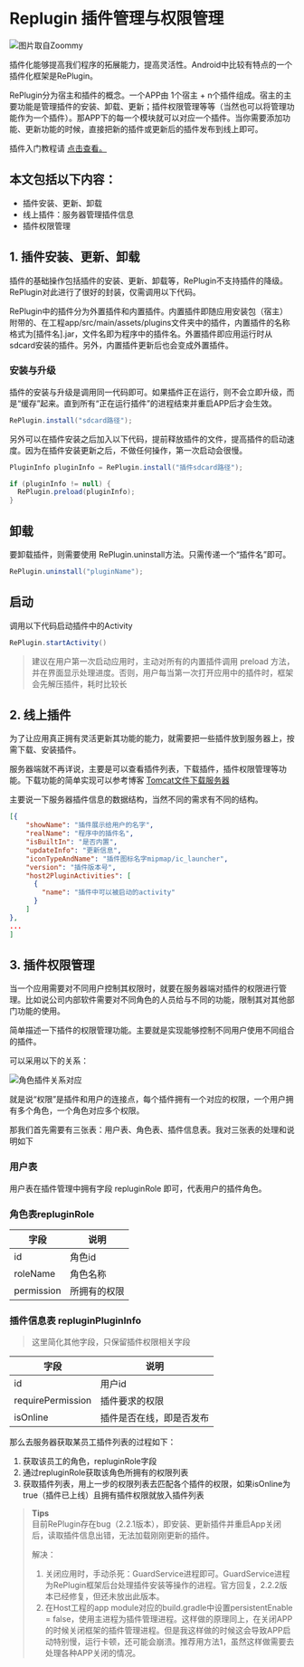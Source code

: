 # Replugin 插件管理与权限管理

![图片取自Zoommy](http://upload-images.jianshu.io/upload_images/1214187-fae0c9a991b5e3c5.jpg?imageMogr2/auto-orient/strip%7CimageView2/2/w/1240)

插件化能够提高我们程序的拓展能力，提高灵活性。Android中比较有特点的一个插件化框架是RePlugin。

RePlugin分为宿主和插件的概念。一个APP由 1个宿主 + n个插件组成。宿主的主要功能是管理插件的安装、卸载、更新；插件权限管理等等（当然也可以将管理功能作为一个插件）。那APP下的每一个模块就可以对应一个插件。当你需要添加功能、更新功能的时候，直接把新的插件或更新后的插件发布到线上即可。

插件入门教程请 [点击查看。](https://www.jianshu.com/p/b3c4421f0008)

## 本文包括以下内容：

- 插件安装、更新、卸载
- 线上插件：服务器管理插件信息
- 插件权限管理

## 1. 插件安装、更新、卸载

插件的基础操作包括插件的安装、更新、卸载等，RePlugin不支持插件的降级。RePlugin对此进行了很好的封装，仅需调用以下代码。

RePlugin中的插件分为外置插件和内置插件。内置插件即随应用安装包（宿主）附带的、在工程app/src/main/assets/plugins文件夹中的插件，内置插件的名称格式为[插件名].jar，文件名即为程序中的插件名。外置插件即应用运行时从sdcard安装的插件。另外，内置插件更新后也会变成外置插件。

### 安装与升级

插件的安装与升级是调用同一代码即可。如果插件正在运行，则不会立即升级，而是“缓存”起来。直到所有“正在运行插件”的进程结束并重启APP后才会生效。

```Java
RePlugin.install("sdcard路径");
```

另外可以在插件安装之后加入以下代码，提前释放插件的文件，提高插件的启动速度。因为在插件安装更新之后，不做任何操作，第一次启动会很慢。

```Java
PluginInfo pluginInfo = RePlugin.install("插件sdcard路径");

if (pluginInfo != null) {
  RePlugin.preload(pluginInfo);
}
```

## 卸载

要卸载插件，则需要使用 RePlugin.uninstall方法。只需传递一个“插件名”即可。

```Java
RePlugin.uninstall("pluginName");
```

## 启动

调用以下代码启动插件中的Activity

```Java
RePlugin.startActivity()
```

> 建议在用户第一次启动应用时，主动对所有的内置插件调用 preload 方法，并在界面显示处理进度。否则，用户每当第一次打开应用中的插件时，框架会先解压插件，耗时比较长

## 2. 线上插件

为了让应用真正拥有灵活更新其功能的能力，就需要把一些插件放到服务器上，按需下载、安装插件。

服务器端就不再详说，主要是可以查看插件列表，下载插件，插件权限管理等功能。下载功能的简单实现可以参考博客 [Tomcat文件下载服务器](https://www.jianshu.com/p/b3463dd28d95)

主要说一下服务器插件信息的数据结构，当然不同的需求有不同的结构。

```json
[{
    "showName": "插件展示给用户的名字",
    "realName": "程序中的插件名",  
    "isBuiltIn": "是否内置",
    "updateInfo": "更新信息",
    "iconTypeAndName": "插件图标名字mipmap/ic_launcher",
    "version": "插件版本号",
    "host2PluginActivities": [
      {
        "name": "插件中可以被启动的activity"
      }
    ]
},
...
]
```

## 3. 插件权限管理

当一个应用需要对不同用户控制其权限时，就要在服务器端对插件的权限进行管理。比如说公司内部软件需要对不同角色的人员给与不同的功能，限制其对其他部门功能的使用。

简单描述一下插件的权限管理功能。主要就是实现能够控制不同用户使用不同组合的插件。

可以采用以下的关系：

![角色插件关系对应](http://upload-images.jianshu.io/upload_images/1214187-b328bbd2f0cb0720.jpg?imageMogr2/auto-orient/strip%7CimageView2/2/w/1240)

就是说“权限”是插件和用户的连接点，每个插件拥有一个对应的权限，一个用户拥有多个角色，一个角色对应多个权限。

那我们首先需要有三张表：用户表、角色表、插件信息表。我对三张表的处理和说明如下

### 用户表

用户表在插件管理中拥有字段 repluginRole 即可，代表用户的插件角色。

### 角色表repluginRole

字段 | 说明
---|---
id | 角色id
roleName | 角色名称
permission | 所拥有的权限

### 插件信息表 repluginPluginInfo

> 这里简化其他字段，只保留插件权限相关字段

字段 | 说明
---|---
id | 用户id
requirePermission | 插件要求的权限
isOnline | 插件是否在线，即是否发布

那么去服务器获取某员工插件列表的过程如下：

1. 获取该员工的角色，repluginRole字段
2. 通过repluginRole获取该角色所拥有的权限列表
3. 获取插件列表，用上一步的权限列表去匹配各个插件的权限，如果isOnline为true（插件已上线）且拥有插件权限就放入插件列表

> **Tips**  
目前RePlugin存在bug（2.2.1版本），即安装、更新插件并重启App关闭后，读取插件信息出错，无法加载刚刚更新的插件。
>
> 解决：
>
> 1. 关闭应用时，手动杀死：GuardService进程即可。GuardService进程为RePlugin框架后台处理插件安装等操作的进程。官方回复，2.2.2版本已经修复，但还未放出此版本。
> 2. 在Host工程的app module对应的build.gradle中设置persistentEnable = false，使用主进程为插件管理进程。这样做的原理同上，在关闭APP的时候关闭框架的插件管理进程。但是我这样做的时候这会导致APP启动特别慢，运行卡顿，还可能会崩溃。推荐用方法1，虽然这样做需要去处理各种APP关闭的情况。